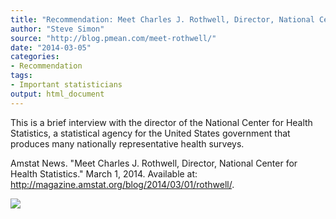 ```yaml
---
title: "Recommendation: Meet Charles J. Rothwell, Director, National Center for Health Statistics"
author: "Steve Simon"
source: "http://blog.pmean.com/meet-rothwell/"
date: "2014-03-05"
categories:
- Recommendation
tags:
- Important statisticians
output: html_document
---
```


This is a brief interview with the director of the National Center for
Health Statistics, a statistical agency for the United States government
that produces many nationally representative health
surveys.

<!---More--->

Amstat News. "Meet Charles J. Rothwell, Director, National Center for
Health Statistics." March 1, 2014. Available at:
<http://magazine.amstat.org/blog/2014/03/01/rothwell/>.

![](http://www.pmean.com/images/images/14/meet-rothwell01.png)




